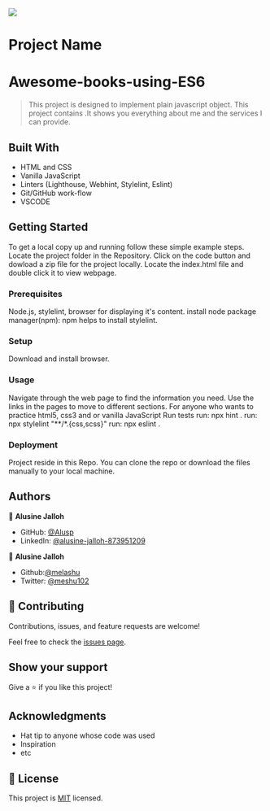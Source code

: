 ![](https://img.shields.io/badge/Microverse-blueviolet)

# Project Name
# Awesome-books-using-ES6
> This project is designed to implement plain javascript object.
This project contains  .It shows you everything about me and the services I can provide.

## Built With

- HTML and CSS
- Vanilla JavaScript
- Linters (Lighthouse, Webhint, Stylelint, Eslint)
- Git/GitHub work-flow
- VSCODE


## Getting Started

To get a local copy up and running follow these simple example steps.
Locate the project folder in the Repository.
Click on the code button and dowload a zip file for the project locally.
Locate the index.html file and double click it to view webpage.

### Prerequisites
Node.js, stylelint, browser for displaying it's content.
install node package manager(npm): npm helps to install stylelint.


### Setup
Download and install browser.

### Usage
Navigate through the web page to find the information you need. Use the links in the pages to move to different sections.
For anyone who wants to practice html5, css3 and or vanilla JavaScript
Run tests
run: npx hint .
run: npx stylelint "**/*.{css,scss}"
run: npx eslint .


### Deployment
  Project reside in this Repo. You can clone the repo or download the files manually to your local machine.


## Authors

👤 **Alusine Jalloh**

- GitHub: [@Alusp](https://github.com/Alusp)
- LinkedIn: [@alusine-jalloh-873951209](linkedin.com/in/alusine-jalloh-873951209)

👤 **Alusine Jalloh**

- Github:[@melashu](https://github.com/melashu)
- Twitter: [@meshu102](https://twitter.com/meshu102)
 
## 🤝 Contributing

Contributions, issues, and feature requests are welcome!

Feel free to check the [issues page](../../issues/).

## Show your support

Give a ⭐️ if you like this project!

## Acknowledgments

- Hat tip to anyone whose code was used
- Inspiration
- etc

## 📝 License

This project is [MIT](./MIT.md) licensed.